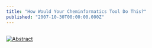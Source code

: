 ```yaml
---
title: "How Would Your Cheminformatics Tool Do This?"
published: "2007-10-30T00:00:00.000Z"
---
```


<center><a href=""><img src=""></img></a></center> 

[![Abstract](/images/posts/20071030/abstract.png)](http://dx.doi.org/10.1021/jm070740j "Abstract")